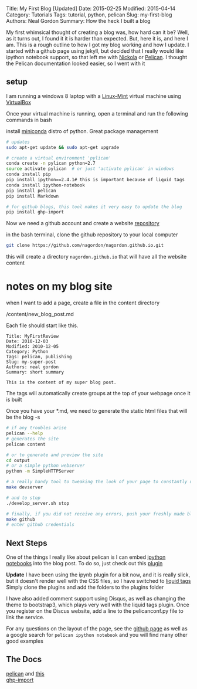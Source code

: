Title: My First Blog [Updated]
Date: 2015-02-25
Modified: 2015-04-14
Category: Tutorials
Tags: tutorial, python, pelican
Slug: my-first-blog
Authors: Neal Gordon
Summary: How the heck I built a blog


My first whimsical thought of creating a blog was, how hard can it be? Well, as it turns out, I found it it is harder than expected. But, here it is, and here I am. This is a rough outline to how I got my blog working and how I update. I started with a github page using jekyll, but decided that I really would like ipython notebook support, so that left me with [Nickola](http://getnikola.com/) or [Pelican](http://docs.getpelican.com/en/3.5.0/#). I thought the Pelican documentation looked easier, so I went with it

## setup
I am running a windows 8 laptop with a  [Linux-Mint](http://www.linuxmint.com/) virtual machine using [VirtualBox ](https://www.virtualbox.org/)

Once your virtual machine is running, open a terminal and run the following commands in bash


install [miniconda](http://conda.pydata.org/miniconda.html) distro of python. Great package management

```bash
# updates
sudo apt-get update && sudo apt-get upgrade

# create a virtual environment 'pylican'
conda create -n pylican python=2.7
source activate pylican  # or just 'activate pylican' in windows
conda install pip
pip install ipython==2.4.1# this is important because of liquid tags
conda install ipython-notebook
pip install pelican
pip install Markdown

# for github blogs, this tool makes it very easy to update the blog
pip install ghp-import
```

Now we need a github account and create a website [repository](https://github.com/nagordon/nagordon.github.io)

in the bash terminal, clone the github repository to your local computer 
```bash
git clone https://github.com/nagordon/nagordon.github.io.git
```

this will create a directory ```nagordon.github.io``` that will have all the website content

# notes on my blog site
when I want to add a page, create a file in the content directory

/content/new_blog_post.md

Each file should start like this.
```
Title: MyFirstReview
Date: 2010-12-03
Modified: 2010-12-05
Category: Python
Tags: pelican, publishing
Slug: my-super-post
Authors: neal gordon
Summary: short summary

This is the content of my super blog post.

```
The tags will automatically create groups at the top of your webpage once it is built

Once you have your *.md, we need to generate the static html files that will be the blog -s 
```bash
# if any troubles arise
pelican --help
# generates the site
pelican content

# or to generate and preview the site
cd output
# or a simple python webserver
python -m SimpleHTTPServer

# a really handy tool to tweaking the look of your page to constantly update
make devserver

# and to stop
./develop_server.sh stop

# finally, if you did not receive any errors, push your freshly made blog to your github account, get a cup of coffee, and a few minutes later your updates should be live on the web
make github
# enter github credentials
```

## Next Steps
One of the things I really like about pelican is I can embed [ipython notebooks](http://nbviewer.ipython.org/) into the blog post. To do so, just check out this [plugin](https://github.com/danielfrg/pelican-ipynb)

**Update**
I have been using the ipynb plugin for a bit now, and it is really slick, but it doesn't render well with the CSS files, so I have switched to [liquid tags](https://github.com/getpelican/pelican-plugins/tree/master/liquid_tags)
Simply clone the plugins and add the folders to the plugins folder

I have also added comment support using Disqus, as well as changing the theme to bootstrap3, which plays very well with the liquid tags plugin. Once you register on the Discus website, add a line to the pelicanconf.py file to link the service.

For any questions on the layout of the page, see the [github page]( nagordon.github.io) 
 as well as a google search for ```pelican ipython notebook``` and you will find many other good examples

## The Docs
[pelican](http://docs.getpelican.com/en/3.4.0/index.html) and [this](http://blog.getpelican.com/)  
[ghp-import](https://github.com/davisp/ghp-import)  

